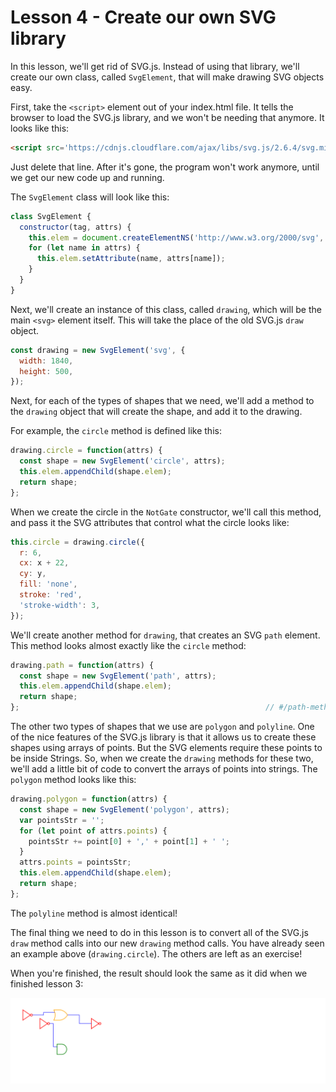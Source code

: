 # Lesson 4 - Create our own SVG library

In this lesson, we'll get rid of SVG.js. Instead of using that library, we'll
create our own class, called `SvgElement`, that will make drawing SVG objects
easy.

First, take the `<script>` element out of your index.html file. It tells the
browser to load the SVG.js library, and we won't be needing that anymore. It
looks like this:

```html
<script src='https://cdnjs.cloudflare.com/ajax/libs/svg.js/2.6.4/svg.min.js'></script>
```

Just delete that line. After it's gone, the program won't work anymore, until
we get our new code up and running.

The `SvgElement` class will look like this:

```javascript
class SvgElement {
  constructor(tag, attrs) {
    this.elem = document.createElementNS('http://www.w3.org/2000/svg', tag);
    for (let name in attrs) {
      this.elem.setAttribute(name, attrs[name]);
    }
  }
}
```

Next, we'll create an instance of this class, called `drawing`, which will be
the main `<svg>` element itself. This will take the place of the old SVG.js
`draw` object.

```javascript
const drawing = new SvgElement('svg', {
  width: 1840,
  height: 500,
});
```

Next, for each of the types of shapes that we need, we'll add a method to the
`drawing` object that will create the shape, and add it to the drawing.

For example, the `circle` method is defined like this:

```javascript
drawing.circle = function(attrs) {
  const shape = new SvgElement('circle', attrs);
  this.elem.appendChild(shape.elem);
  return shape;
};
```

When we create the circle in the `NotGate` constructor, we'll call this method,
and pass it the SVG attributes that control what the circle looks like:

```javascript
this.circle = drawing.circle({
  r: 6,
  cx: x + 22,
  cy: y,
  fill: 'none',
  stroke: 'red',
  'stroke-width': 3,
});
```

We'll create another method for `drawing`, that creates an SVG `path` element.
This method looks almost exactly like the `circle` method:

```javascript
drawing.path = function(attrs) {
  const shape = new SvgElement('path', attrs);
  this.elem.appendChild(shape.elem);
  return shape;
};                                                       // #/path-method
```

The other two types of shapes that we use are `polygon` and `polyline`. One of
the nice features of the SVG.js library is that it allows us to create these
shapes using arrays of points. But the SVG elements require these points to be
inside Strings. So, when we create the `drawing` methods for these two, we'll
add a little bit of code to convert the arrays of points into strings. The
`polygon` method looks like this:

```javascript
drawing.polygon = function(attrs) {
  const shape = new SvgElement('polygon', attrs);
  var pointsStr = '';
  for (let point of attrs.points) {
    pointsStr += point[0] + ',' + point[1] + ' ';
  }
  attrs.points = pointsStr;
  this.elem.appendChild(shape.elem);
  return shape;
};
```

The `polyline` method is almost identical!

The final thing we need to do in this lesson is to convert all of the SVG.js
`draw` method calls into our new `drawing` method calls. You have already seen
an example above (`drawing.circle`). The others are left as an exercise!

When you're finished, the result should look the same as it did when we
finished lesson 3:

![Result after Lesson 4](./result.svg)
